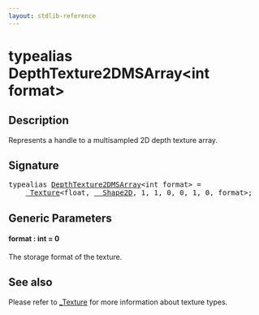 ```yaml
---
layout: stdlib-reference
---
```


# typealias DepthTexture2DMSArray\<int format\>

## Description

Represents a handle to a multisampled 2D depth texture array.

## Signature

<pre>
<span class='code_keyword'>typealias</span> <a href="depthtexture2dmsarray-05defg.html" class="code_type">DepthTexture2DMSArray</a>&lt;<span class="code_keyword">int</span> format&gt; = 
    <a href="0texture-01/index.html" class="code_type">_Texture</a>&lt;<span class="code_keyword">float</span>, <a href="0_shape2d-028/index.html" class="code_type">__Shape2D</a>, 1, 1, 0, 0, 1, 0, format&gt;;
</pre>

## Generic Parameters

####  <a id="decl-format"></a>format  : int = 0
The storage format of the texture.


## See also

Please refer to <span class='code'><a href="0texture-01/index.html" class="code_type">_Texture</a></span> for more information about texture types.


